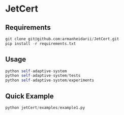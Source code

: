# JetCert

## Requirements
```python
git clone git@github.com:armanheidarii/JetCert.git
pip install -r requirements.txt
```

## Usage
```python
python self-adaptive-system
python self-adaptive-system/tests
python self-adaptive-system/experiments
```

## Quick Example
```python
python jetCert/examples/example1.py
```
